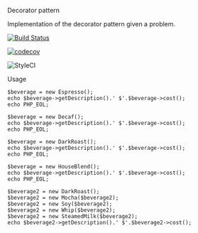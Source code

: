 Decorator pattern

Implementation of the decorator pattern given a problem. 

[![Build Status](https://travis-ci.org/amacsmith/decorator-pattern.svg?branch=main)](https://travis-ci.org/amacsmith/decorator-pattern)

[![codecov](https://codecov.io/gh/amacsmith/decorator-pattern/branch/main/graph/badge.svg)](https://codecov.io/gh/amacsmith/decorator-pattern)

![StyleCI](https://github.styleci.io/repos/331202254/shield?branch=main)

Usage

```
$beverage = new Espresso();
echo $beverage->getDescription().' $'.$beverage->cost();
echo PHP_EOL;

$beverage = new Decaf();
echo $beverage->getDescription().' $'.$beverage->cost();
echo PHP_EOL;

$beverage = new DarkRoast();
echo $beverage->getDescription().' $'.$beverage->cost();
echo PHP_EOL;

$beverage = new HouseBlend();
echo $beverage->getDescription().' $'.$beverage->cost();
echo PHP_EOL;

$beverage2 = new DarkRoast();
$beverage2 = new Mocha($beverage2);
$beverage2 = new Soy($beverage2);
$beverage2 = new Whip($beverage2);
$beverage2 = new SteamedMilk($beverage2);
echo $beverage2->getDescription().' $'.$beverage2->cost();
```

